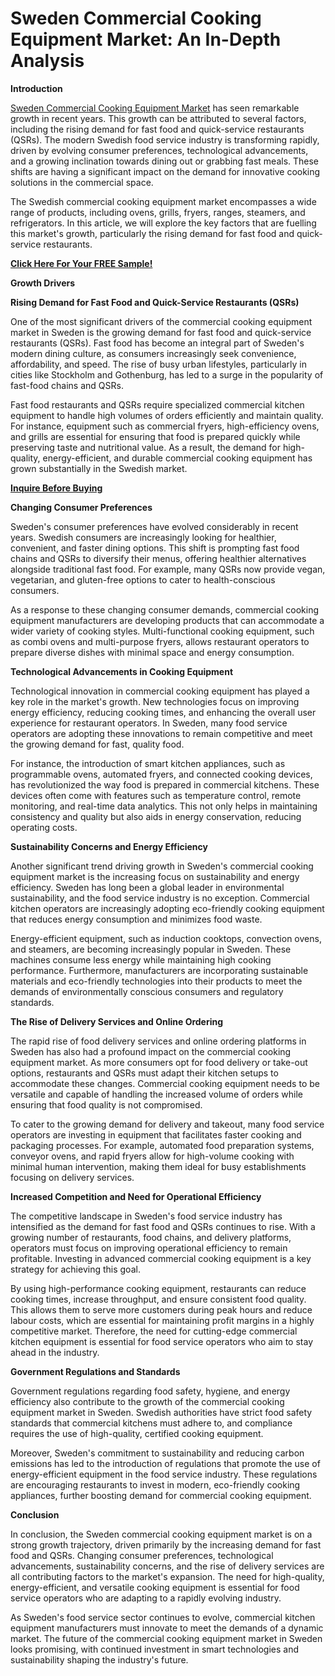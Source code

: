 # Sweden Commercial Cooking Equipment Market: An In-Depth Analysis

**Introduction**

[Sweden Commercial Cooking Equipment Market](https://www.nextmsc.com/report/sweden-commercial-cooking-equipment-market-rc2953) has seen remarkable growth in recent years. This growth can be attributed to several factors, including the rising demand for fast food and quick-service restaurants (QSRs). The modern Swedish food service industry is transforming rapidly, driven by evolving consumer preferences, technological advancements, and a growing inclination towards dining out or grabbing fast meals. These shifts are having a significant impact on the demand for innovative cooking solutions in the commercial space.

The Swedish commercial cooking equipment market encompasses a wide range of products, including ovens, grills, fryers, ranges, steamers, and refrigerators. In this article, we will explore the key factors that are fuelling this market's growth, particularly the rising demand for fast food and quick-service restaurants.

[**Click Here For Your FREE Sample!**](https://www.nextmsc.com/sweden-commercial-cooking-equipment-market-rc2953/request-sample)

**Growth Drivers**

**Rising Demand for Fast Food and Quick-Service Restaurants (QSRs)**

One of the most significant drivers of the commercial cooking equipment market in Sweden is the growing demand for fast food and quick-service restaurants (QSRs). Fast food has become an integral part of Sweden's modern dining culture, as consumers increasingly seek convenience, affordability, and speed. The rise of busy urban lifestyles, particularly in cities like Stockholm and Gothenburg, has led to a surge in the popularity of fast-food chains and QSRs.

Fast food restaurants and QSRs require specialized commercial kitchen equipment to handle high volumes of orders efficiently and maintain quality. For instance, equipment such as commercial fryers, high-efficiency ovens, and grills are essential for ensuring that food is prepared quickly while preserving taste and nutritional value. As a result, the demand for high-quality, energy-efficient, and durable commercial cooking equipment has grown substantially in the Swedish market.

[**Inquire Before Buying**](https://www.nextmsc.com/sweden-commercial-cooking-equipment-market-rc2953/inquire-before-buying)

**Changing Consumer Preferences**

Sweden's consumer preferences have evolved considerably in recent years. Swedish consumers are increasingly looking for healthier, convenient, and faster dining options. This shift is prompting fast food chains and QSRs to diversify their menus, offering healthier alternatives alongside traditional fast food. For example, many QSRs now provide vegan, vegetarian, and gluten-free options to cater to health-conscious consumers.

As a response to these changing consumer demands, commercial cooking equipment manufacturers are developing products that can accommodate a wider variety of cooking styles. Multi-functional cooking equipment, such as combi ovens and multi-purpose fryers, allows restaurant operators to prepare diverse dishes with minimal space and energy consumption.

**Technological Advancements in Cooking Equipment**

Technological innovation in commercial cooking equipment has played a key role in the market's growth. New technologies focus on improving energy efficiency, reducing cooking times, and enhancing the overall user experience for restaurant operators. In Sweden, many food service operators are adopting these innovations to remain competitive and meet the growing demand for fast, quality food.

For instance, the introduction of smart kitchen appliances, such as programmable ovens, automated fryers, and connected cooking devices, has revolutionized the way food is prepared in commercial kitchens. These devices often come with features such as temperature control, remote monitoring, and real-time data analytics. This not only helps in maintaining consistency and quality but also aids in energy conservation, reducing operating costs.

**Sustainability Concerns and Energy Efficiency**

Another significant trend driving growth in Sweden's commercial cooking equipment market is the increasing focus on sustainability and energy efficiency. Sweden has long been a global leader in environmental sustainability, and the food service industry is no exception. Commercial kitchen operators are increasingly adopting eco-friendly cooking equipment that reduces energy consumption and minimizes food waste.

Energy-efficient equipment, such as induction cooktops, convection ovens, and steamers, are becoming increasingly popular in Sweden. These machines consume less energy while maintaining high cooking performance. Furthermore, manufacturers are incorporating sustainable materials and eco-friendly technologies into their products to meet the demands of environmentally conscious consumers and regulatory standards.

**The Rise of Delivery Services and Online Ordering**

The rapid rise of food delivery services and online ordering platforms in Sweden has also had a profound impact on the commercial cooking equipment market. As more consumers opt for food delivery or take-out options, restaurants and QSRs must adapt their kitchen setups to accommodate these changes. Commercial cooking equipment needs to be versatile and capable of handling the increased volume of orders while ensuring that food quality is not compromised.

To cater to the growing demand for delivery and takeout, many food service operators are investing in equipment that facilitates faster cooking and packaging processes. For example, automated food preparation systems, conveyor ovens, and rapid fryers allow for high-volume cooking with minimal human intervention, making them ideal for busy establishments focusing on delivery services.

**Increased Competition and Need for Operational Efficiency**

The competitive landscape in Sweden's food service industry has intensified as the demand for fast food and QSRs continues to rise. With a growing number of restaurants, food chains, and delivery platforms, operators must focus on improving operational efficiency to remain profitable. Investing in advanced commercial cooking equipment is a key strategy for achieving this goal.

By using high-performance cooking equipment, restaurants can reduce cooking times, increase throughput, and ensure consistent food quality. This allows them to serve more customers during peak hours and reduce labour costs, which are essential for maintaining profit margins in a highly competitive market. Therefore, the need for cutting-edge commercial kitchen equipment is essential for food service operators who aim to stay ahead in the industry.

**Government Regulations and Standards**

Government regulations regarding food safety, hygiene, and energy efficiency also contribute to the growth of the commercial cooking equipment market in Sweden. Swedish authorities have strict food safety standards that commercial kitchens must adhere to, and compliance requires the use of high-quality, certified cooking equipment.

Moreover, Sweden's commitment to sustainability and reducing carbon emissions has led to the introduction of regulations that promote the use of energy-efficient equipment in the food service industry. These regulations are encouraging restaurants to invest in modern, eco-friendly cooking appliances, further boosting demand for commercial cooking equipment.

**Conclusion**

In conclusion, the Sweden commercial cooking equipment market is on a strong growth trajectory, driven primarily by the increasing demand for fast food and QSRs. Changing consumer preferences, technological advancements, sustainability concerns, and the rise of delivery services are all contributing factors to the market's expansion. The need for high-quality, energy-efficient, and versatile cooking equipment is essential for food service operators who are adapting to a rapidly evolving industry.

As Sweden's food service sector continues to evolve, commercial kitchen equipment manufacturers must innovate to meet the demands of a dynamic market. The future of the commercial cooking equipment market in Sweden looks promising, with continued investment in smart technologies and sustainability shaping the industry's future.
